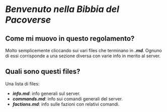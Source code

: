 # *Benvenuto nella Bibbia del Pacoverse*

## Come mi muovo in questo regolamento?
Molto semplicemente cliccando sui vari files che terminano in ***.md***. Ognuno di essi corrisponde a una sezione diversa con varie info in merito al server.

## Quali sono questi files?
Una lista di files:
- ***info.md***: info generali sul server.
- ***commands.md***: info sui comandi generali del server.
- ***factions.md***: info sulle fazioni con relativi comandi.
